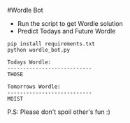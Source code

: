 #Wordle Bot
- Run the script to get Wordle solution
- Predict Todays and Future Wordle


```pythonregexp
pip install requirements.txt
python wordle_bot.py
```

```commandline
Todays Wordle:
---------------------------
THOSE

Tomorrows Wordle:
---------------------------
MOIST
```

P.S: Please don't spoil other's fun :)
